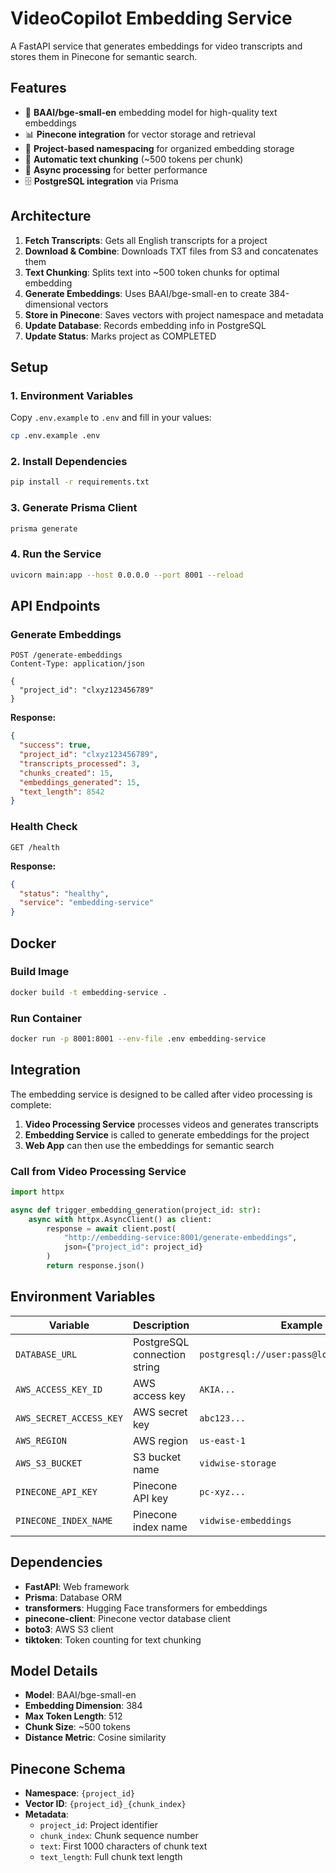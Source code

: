 # VideoCopilot Embedding Service

A FastAPI service that generates embeddings for video transcripts and stores them in Pinecone for semantic search.

## Features

- 🧠 **BAAI/bge-small-en** embedding model for high-quality text embeddings
- 📊 **Pinecone integration** for vector storage and retrieval
- 🎯 **Project-based namespacing** for organized embedding storage
- 📝 **Automatic text chunking** (~500 tokens per chunk)
- 🔄 **Async processing** for better performance
- 🗄️ **PostgreSQL integration** via Prisma

## Architecture

1. **Fetch Transcripts**: Gets all English transcripts for a project
2. **Download & Combine**: Downloads TXT files from S3 and concatenates them
3. **Text Chunking**: Splits text into ~500 token chunks for optimal embedding
4. **Generate Embeddings**: Uses BAAI/bge-small-en to create 384-dimensional vectors
5. **Store in Pinecone**: Saves vectors with project namespace and metadata
6. **Update Database**: Records embedding info in PostgreSQL
7. **Update Status**: Marks project as COMPLETED

## Setup

### 1. Environment Variables

Copy `.env.example` to `.env` and fill in your values:

```bash
cp .env.example .env
```

### 2. Install Dependencies

```bash
pip install -r requirements.txt
```

### 3. Generate Prisma Client

```bash
prisma generate
```

### 4. Run the Service

```bash
uvicorn main:app --host 0.0.0.0 --port 8001 --reload
```

## API Endpoints

### Generate Embeddings

```http
POST /generate-embeddings
Content-Type: application/json

{
  "project_id": "clxyz123456789"
}
```

**Response:**
```json
{
  "success": true,
  "project_id": "clxyz123456789",
  "transcripts_processed": 3,
  "chunks_created": 15,
  "embeddings_generated": 15,
  "text_length": 8542
}
```

### Health Check

```http
GET /health
```

**Response:**
```json
{
  "status": "healthy",
  "service": "embedding-service"
}
```

## Docker

### Build Image

```bash
docker build -t embedding-service .
```

### Run Container

```bash
docker run -p 8001:8001 --env-file .env embedding-service
```

## Integration

The embedding service is designed to be called after video processing is complete:

1. **Video Processing Service** processes videos and generates transcripts
2. **Embedding Service** is called to generate embeddings for the project
3. **Web App** can then use the embeddings for semantic search

### Call from Video Processing Service

```python
import httpx

async def trigger_embedding_generation(project_id: str):
    async with httpx.AsyncClient() as client:
        response = await client.post(
            "http://embedding-service:8001/generate-embeddings",
            json={"project_id": project_id}
        )
        return response.json()
```

## Environment Variables

| Variable | Description | Example |
|----------|-------------|---------|
| `DATABASE_URL` | PostgreSQL connection string | `postgresql://user:pass@localhost:5432/db` |
| `AWS_ACCESS_KEY_ID` | AWS access key | `AKIA...` |
| `AWS_SECRET_ACCESS_KEY` | AWS secret key | `abc123...` |
| `AWS_REGION` | AWS region | `us-east-1` |
| `AWS_S3_BUCKET` | S3 bucket name | `vidwise-storage` |
| `PINECONE_API_KEY` | Pinecone API key | `pc-xyz...` |
| `PINECONE_INDEX_NAME` | Pinecone index name | `vidwise-embeddings` |

## Dependencies

- **FastAPI**: Web framework
- **Prisma**: Database ORM
- **transformers**: Hugging Face transformers for embeddings
- **pinecone-client**: Pinecone vector database client
- **boto3**: AWS S3 client
- **tiktoken**: Token counting for text chunking

## Model Details

- **Model**: BAAI/bge-small-en
- **Embedding Dimension**: 384
- **Max Token Length**: 512
- **Chunk Size**: ~500 tokens
- **Distance Metric**: Cosine similarity

## Pinecone Schema

- **Namespace**: `{project_id}`
- **Vector ID**: `{project_id}_{chunk_index}`
- **Metadata**:
  - `project_id`: Project identifier
  - `chunk_index`: Chunk sequence number
  - `text`: First 1000 characters of chunk text
  - `text_length`: Full chunk text length